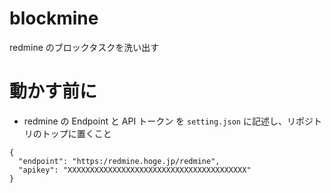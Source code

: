 # blockmine

redmine のブロックタスクを洗い出す

# 動かす前に

- redmine の Endpoint と API トークン を `setting.json` に記述し、リポジトリのトップに置くこと

```
{
  "endpoint": "https:/redmine.hoge.jp/redmine",
  "apikey": "XXXXXXXXXXXXXXXXXXXXXXXXXXXXXXXXXXXXXXXX"
}
```
